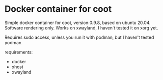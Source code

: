 # Docker container for coot

Simple docker container for coot, version 0.9.8, based on ubuntu 20.04. Software rendering only. Works on xwayland, I haven't tested it on xorg yet.

Requires sudo access, unless you run it with podman, but I haven't tested podman.

requirements:
- docker
- xhost
- xwayland
